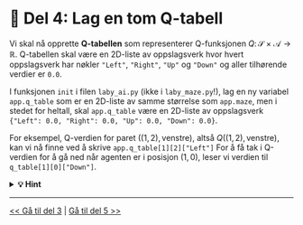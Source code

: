 # &#128220; Del 4: Lag en tom Q-tabell

Vi skal nå opprette **Q-tabellen** som representerer Q-funksjonen $Q\colon\mathcal{S}\times\mathcal{A}\to\mathbb{R}$. Q-tabellen skal være en 2D-liste av oppslagsverk hvor hvert oppslagsverk har nøkler `"Left"`, `"Right"`, `"Up"` og `"Down"` og aller tilhørende verdier er `0.0`.

I funksjonen `init` i filen `laby_ai.py` (ikke i `laby_maze.py`!), lag en ny variabel `app.q_table` som er en 2D-liste av samme størrelse som `app.maze`, men i stedet for heltall, skal `app.q_table` være en 2D-liste av oppslagsverk `{"Left": 0.0, "Right": 0.0, "Up": 0.0, "Down": 0.0}`.

For eksempel, Q-verdien for paret $((1, 2), \text{venstre})$, altså $Q((1, 2), \text{venstre})$, kan vi nå finne ved å skrive `app.q_table[1][2]["Left"]` For å få tak i Q-verdien for å gå ned når agenten er i posisjon $(1,0)$, leser vi verdien til `q_table[1][0]["Down"]`.

<details>
  <summary><b>&#128161; Hint</b></summary>

- Du kan starte med å lage en tom liste `app.q_table`.
- Bruk to nøstede for-løkker for å lage 2D-listen av oppslagsverk.
- Hvis du vil, kan du ta utgangspunkt i koden under og finne ut hva som skal erstatte `...`:

```python
new_q_table = []
for row in range(n_rows):
    q_row = []
    for col in range(n_cols):
        q_row.append(...)
    new_q_table.append(q_row)

app.q_table = new_q_table
```

</details>

---

[<< Gå til del 3](./del_3.md) | [Gå til del 5 >>](./del_5.md)
